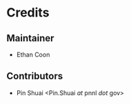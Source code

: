 # Credits

## Maintainer

* Ethan Coon <coonet _at_ ornl _dot_ gov>

## Contributors

* Pin Shuai <Pin.Shuai _at_ pnnl _dot_ gov>
